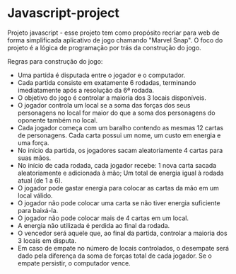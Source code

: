 # Javascript-project
Projeto javascript - esse projeto tem como propósito recriar para web de forma simplificada aplicativo de jogo chamando "Marvel Snap".
O foco do projeto é a lógica de programação por trás da construção do jogo.

Regras para construção do jogo:

- Uma partida é disputada entre o jogador e o computador.
- Cada partida consiste em exatamente 6 rodadas, terminando imediatamente após a resolução da 6ª rodada.
- O objetivo do jogo é controlar a maioria dos 3 locais disponíveis.
- O jogador controla um local se a soma das forças dos seus personagens no local for maior do que a soma dos personagens do oponente também no local.
- Cada jogador começa com um baralho contendo as mesmas 12 cartas de personagens. Cada carta possui um nome, um custo em energia e uma força.
- No início da partida, os jogadores sacam aleatoriamente 4 cartas para suas mãos.
- No início de cada rodada, cada jogador recebe:
  1 nova carta sacada aleatoriamente e adicionada à mão;
  Um total de energia igual à rodada atual (de 1 a 6).
- O jogador pode gastar energia para colocar as cartas da mão em um local válido.
- O jogador não pode colocar uma carta se não tiver energia suficiente para baixá-la.
- O jogador não pode colocar mais de 4 cartas em um local.
- A energia não utilizada é perdida ao final da rodada.
- O vencedor será aquele que, ao final da partida, controlar a maioria dos 3 locais em disputa.
- Em caso de empate no número de locais controlados, o desempate será dado pela diferença da soma de forças total de cada jogador. Se o empate persistir, o computador vence.
